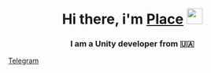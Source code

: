 <h1 align="center">Hi there, i'm <a href="https://github.com/d7ffff64" target="_blank">Place</a> 
<img src="https://github.com/blackcater/blackcater/raw/main/images/Hi.gif" height="32"/></h1>
<h3 align="center">I am a Unity developer from 🇺🇦</h3>
<a href="https://t.me/d7ffff64" target="_blank">Telegram</a> 
